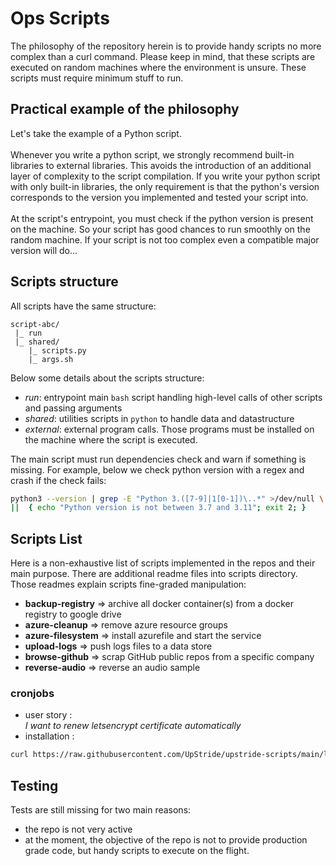 # Ops Scripts

The philosophy of the repository herein is to provide handy scripts no more complex than a curl command. Please keep in mind, that these scripts are executed on random machines where the environment is unsure.
These scripts must require minimum stuff to run. 

## Practical example of the philosophy
Let's take the example of a Python script.<br><br>
Whenever you write a python script, we strongly recommend built-in libraries to external libraries. This avoids the introduction of an additional layer of complexity to the script compilation. 
If you write your python script with only built-in libraries, the only requirement is that the python's version corresponds to the version you implemented and tested your script into.<br><br> 
At the script's entrypoint, you must check if the python version is present on the machine. So your script has good chances to run smoothly on the random machine. If your script is not too complex even a compatible major version will do...

## Scripts structure 
All scripts have the same structure:
````
script-abc/
 |_ run
 |_ shared/ 
    |_ scripts.py
    |_ args.sh
````

Below some details about the scripts structure:
- *run*: entrypoint main `bash` script handling high-level calls of other scripts and passing arguments
- *shared*: utilities scripts in `python` to handle data and datastructure
- *external*: external program calls. Those programs must be installed on the machine where the script is executed. 

The main script must run dependencies check and warn if something is missing. For example, below we check python version with a regex and crash if the check fails:
````bash
python3 --version | grep -E "Python 3.([7-9]|1[0-1])\..*" >/dev/null \
||  { echo "Python version is not between 3.7 and 3.11"; exit 2; }
````

## Scripts List 
Here is a non-exhaustive list of scripts implemented in the repos and their main purpose. 
There are additional readme files into scripts directory. Those readmes explain scripts fine-graded manipulation:
- **backup-registry** => archive all docker container(s) from a docker registry to google drive
- **azure-cleanup** => remove azure resource groups
- **azure-filesystem** => install azurefile and start the service
- **upload-logs** => push logs files to a data store
- **browse-github** => scrap GitHub public repos from a specific company
- **reverse-audio** => reverse an audio sample


### cronjobs
- user story :<br/>
*I want to renew letsencrypt certificate automatically*
- installation :
```bash
curl https://raw.githubusercontent.com/UpStride/upstride-scripts/main/letsencrypt/renew-certs.sh | sudo bash
```




## Testing
Tests are still missing for two main reasons:
- the repo is not very active
- at the moment, the objective of the repo is not to provide production grade code, but handy scripts to execute on the flight.
